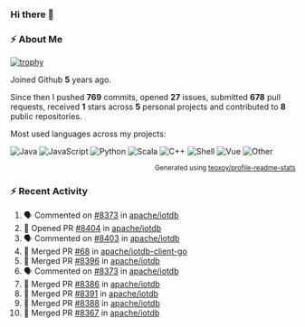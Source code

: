 ### Hi there 👋

### :zap: About Me

[![trophy](https://github-profile-trophy.vercel.app/?username=HTHou&theme=onedark)](https://github.com/ryo-ma/github-profile-trophy)
   
Joined Github **5** years ago.

Since then I pushed **769** commits, opened **27** issues, submitted **678** pull requests, received **1** stars across **5** personal projects and contributed to **8** public repositories.

Most used languages across my projects:

![Java](https://img.shields.io/static/v1?style=flat-square&label=%E2%A0%80&color=555&labelColor=%23b07219&message=Java%EF%B8%B194.4%25)
![JavaScript](https://img.shields.io/static/v1?style=flat-square&label=%E2%A0%80&color=555&labelColor=%23f1e05a&message=JavaScript%EF%B8%B11.4%25)
![Python](https://img.shields.io/static/v1?style=flat-square&label=%E2%A0%80&color=555&labelColor=%233572A5&message=Python%EF%B8%B10.7%25)
![Scala](https://img.shields.io/static/v1?style=flat-square&label=%E2%A0%80&color=555&labelColor=%23c22d40&message=Scala%EF%B8%B10.6%25)
![C++](https://img.shields.io/static/v1?style=flat-square&label=%E2%A0%80&color=555&labelColor=%23f34b7d&message=C%2B%2B%EF%B8%B10.6%25)
![Shell](https://img.shields.io/static/v1?style=flat-square&label=%E2%A0%80&color=555&labelColor=%2389e051&message=Shell%EF%B8%B10.4%25)
![Vue](https://img.shields.io/static/v1?style=flat-square&label=%E2%A0%80&color=555&labelColor=%2341b883&message=Vue%EF%B8%B10.3%25)
![Other](https://img.shields.io/static/v1?style=flat-square&label=%E2%A0%80&color=555&labelColor=%23ededed&message=Other%EF%B8%B11.2%25)

<p align="right"><sub>Generated using <a href="https://github.com/marketplace/actions/profile-readme-stats">teoxoy/profile-readme-stats</a></sub></p>


<!--![](https://github.com/HTHou/HTHou/blob/output/github-contribution-grid-snake.svg)-->

<!--![Haonan Hou's github stats](https://github-readme-stats.vercel.app/api?username=HTHou&count_private=true&show_icons=true&theme=onedark)-->

<!--![Haonan Hou's wakatime stats](https://github-readme-stats.vercel.app/api/wakatime?username=HTHou&layout=compact&theme=onedark)-->

<!--![Top Langs](https://github-readme-stats.vercel.app/api/top-langs/?username=HTHou&theme=onedark&layout=compact)-->

### :zap: Recent Activity
<!--START_SECTION:activity-->
1. 🗣 Commented on [#8373](https://github.com/apache/iotdb/issues/8373) in [apache/iotdb](https://github.com/apache/iotdb)
2. 💪 Opened PR [#8404](https://github.com/apache/iotdb/pull/8404) in [apache/iotdb](https://github.com/apache/iotdb)
3. 🗣 Commented on [#8403](https://github.com/apache/iotdb/issues/8403) in [apache/iotdb](https://github.com/apache/iotdb)
4. 🎉 Merged PR [#68](https://github.com/apache/iotdb-client-go/pull/68) in [apache/iotdb-client-go](https://github.com/apache/iotdb-client-go)
5. 🎉 Merged PR [#8396](https://github.com/apache/iotdb/pull/8396) in [apache/iotdb](https://github.com/apache/iotdb)
6. 🗣 Commented on [#8373](https://github.com/apache/iotdb/issues/8373) in [apache/iotdb](https://github.com/apache/iotdb)
7. 🎉 Merged PR [#8386](https://github.com/apache/iotdb/pull/8386) in [apache/iotdb](https://github.com/apache/iotdb)
8. 🎉 Merged PR [#8391](https://github.com/apache/iotdb/pull/8391) in [apache/iotdb](https://github.com/apache/iotdb)
9. 🎉 Merged PR [#8388](https://github.com/apache/iotdb/pull/8388) in [apache/iotdb](https://github.com/apache/iotdb)
10. 🎉 Merged PR [#8367](https://github.com/apache/iotdb/pull/8367) in [apache/iotdb](https://github.com/apache/iotdb)
<!--END_SECTION:activity-->

<!--
**HTHou/HTHou** is a ✨ _special_ ✨ repository because its `README.md` (this file) appears on your GitHub profile.

Here are some ideas to get you started:

- 🔭 I’m currently working on ...
- 🌱 I’m currently learning ...
- 👯 I’m looking to collaborate on ...
- 🤔 I’m looking for help with ...
- 💬 Ask me about ...
- 📫 How to reach me: ...
- 😄 Pronouns: ...
- ⚡ Fun fact: ...
-->
